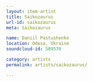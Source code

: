 ```yaml
---
layout: item-artist
title: Saikozaurus
url-id: saikozaurus
meta: Saikozaurus

name: Daniil Pastushenko
location: Odesa, Ukraine
soundcloud-id: 589570

category: artists
permalink: artists/saikozaurus/

---
```



